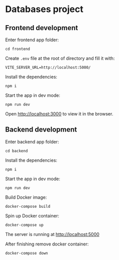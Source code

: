 # Databases project

## Frontend development

Enter frontend app folder:

`cd frontend`

Create `.env` file at the root of directory and fill it with: 

`VITE_SERVER_URL=http://localhost:5000/`

Install the dependencies:

`npm i`

Start the app in dev mode:

`npm run dev`

Open [http://localhost:3000](http://localhost:3000) to view it in the browser.


## Backend development

Enter backend app folder:

`cd backend`

Install the dependencies:

`npm i`

Start the app in dev mode:

`npm run dev`

Build Docker image:

`docker-compose build`

Spin up Docker container:

`docker-compose up`

The server is running at [http://localhost:5000](http://localhost:5000)

After finishing remove docker container:

`docker-compose down`
